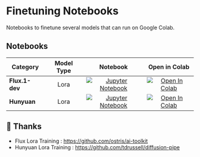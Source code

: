 # Finetuning Notebooks

Notebooks to finetune several models that can run on Google Colab. 

## Notebooks

<div align="center">

| Category | Model Type | Notebook | Open in Colab |
|---|:---:|:---:|:---:|
| **Flux.1-dev** | Lora | [![Jupyter Notebook](https://img.shields.io/badge/Jupyter-Notebook-orange?style=flat&logo=jupyter)](https://github.com/jhj0517/finetuning-notebooks/blob/master/flux/finetuning_notebooks_flux_lora_dreambooth.ipynb) | [![Open In Colab](https://colab.research.google.com/assets/colab-badge.svg)](https://colab.research.google.com/github/jhj0517/finetuning-notebooks/blob/master/flux/finetuning_notebooks_flux_lora_dreambooth.ipynb) |
| **Hunyuan** | Lora | [![Jupyter Notebook](https://img.shields.io/badge/Jupyter-Notebook-orange?style=flat&logo=jupyter)](https://github.com/jhj0517/finetuning-notebooks/blob/master/hunyuan/finetuning_notebooks_hunyuan_lora.ipynb) | [![Open In Colab](https://colab.research.google.com/assets/colab-badge.svg)](https://colab.research.google.com/github/jhj0517/finetuning-notebooks/blob/master/hunyuan/finetuning_notebooks_hunyuan_lora.ipynb) |

</div>

## 🌺 Thanks

- Flux Lora Training : https://github.com/ostris/ai-toolkit
- Hunyuan Lora Training : https://github.com/tdrussell/diffusion-pipe
